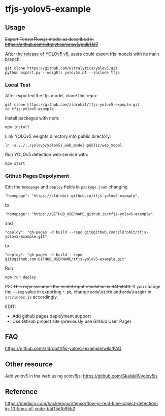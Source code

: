 # tfjs-yolov5-example

## Usage
<del>Export TensorFlow.js model as described in https://github.com/ultralytics/yolov5/pull/1127</del>

After [the release of YOLOv5 v6](https://github.com/ultralytics/yolov5/releases/tag/v6.0), users could export tfjs models with its main branch:
```
git clone https://github.com/ultralytics/yolov5.git
python export.py --weights yolov5s.pt --include tfjs
```

### Local Test
After exported the tfjs model, clone this repo:
```
git clone https://github.com/zldrobit/tfjs-yolov5-example.git
cd tfjs-yolov5-example
```
Install packages with npm:
```
npm install
```
Link YOLOv5 weights directory into public directory:
```
ln -s ../../yolov5/yolov5s_web_model public/web_model
```
Run YOLOv5 detection web service with:
```
npm start
```

### Github Pages Depolyment
Edit the `homepage` and `deploy` fields in `package.json` changing 
```
"homepage": "https://zldrobit.github.io/tfjs-yolov5-example",
``` 
to 
```
"homepage": "https://GITHUB_USERNAME.github.io/tfjs-yolov5-example",
```
and
```
"deploy": "gh-pages -d build --repo git@github.com:zldrobit/tfjs-yolov5-example.git"
```
to
```
"deploy": "gh-pages -d build --repo git@github.com:GITHUB_USERNAME/tfjs-yolov5-example.git"
```


Run
```
npm run deploy
```

PS: <del> This repo assumes the model input resolution is 640x640. </del>
If you change the `--img` value in exporting `*.pb`, change `modelWidth` and `modelHeight` in `src/index.js` accordingly.

EDIT: 
- Add github pages deployment support
- Use GitHub project site (previously use GitHub User Page)

## FAQ
https://github.com/zldrobit/tfjs-yolov5-example/wiki/FAQ

## Other resource
Add yolov5 in the web using yolov5js: https://github.com/SkalskiP/yolov5js

## Reference
https://medium.com/hackernoon/tensorflow-js-real-time-object-detection-in-10-lines-of-code-baf15dfb95b2
